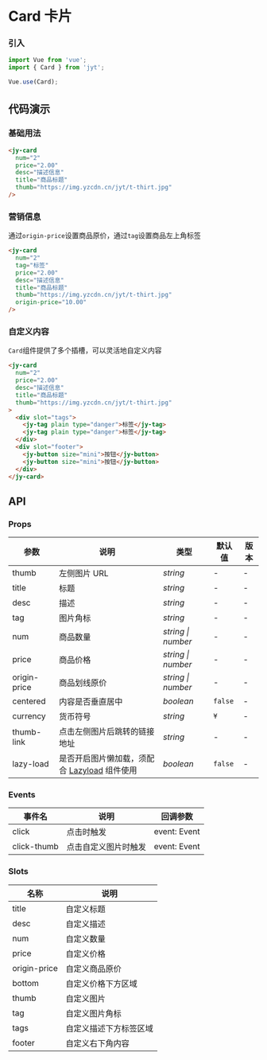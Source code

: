 # Card 卡片

### 引入

``` javascript
import Vue from 'vue';
import { Card } from 'jyt';

Vue.use(Card);
```

## 代码演示

### 基础用法

```html
<jy-card
  num="2"
  price="2.00"
  desc="描述信息"  
  title="商品标题"
  thumb="https://img.yzcdn.cn/jyt/t-thirt.jpg"
/>
```

### 营销信息

通过`origin-price`设置商品原价，通过`tag`设置商品左上角标签

```html
<jy-card
  num="2"
  tag="标签"
  price="2.00"
  desc="描述信息"  
  title="商品标题"
  thumb="https://img.yzcdn.cn/jyt/t-thirt.jpg"
  origin-price="10.00"
/>
```

### 自定义内容

`Card`组件提供了多个插槽，可以灵活地自定义内容

```html
<jy-card
  num="2"
  price="2.00"
  desc="描述信息"  
  title="商品标题"
  thumb="https://img.yzcdn.cn/jyt/t-thirt.jpg"
>
  <div slot="tags">
    <jy-tag plain type="danger">标签</jy-tag>
    <jy-tag plain type="danger">标签</jy-tag>
  </div>
  <div slot="footer">
    <jy-button size="mini">按钮</jy-button>
    <jy-button size="mini">按钮</jy-button>
  </div>
</jy-card>
```

## API

### Props

| 参数 | 说明 | 类型 | 默认值 | 版本 |
|------|------|------|------|------|
| thumb | 左侧图片 URL | *string* | - | - |
| title | 标题 | *string* | - | - |
| desc | 描述 | *string* | - | - |
| tag | 图片角标 | *string* | - | - |
| num | 商品数量 | *string \| number* | - | - |
| price | 商品价格 | *string \| number* | - | - |
| origin-price | 商品划线原价 | *string \| number* | - | - |
| centered | 内容是否垂直居中 | *boolean* | `false` | - |
| currency | 货币符号 |  *string* | `¥` | - |
| thumb-link | 点击左侧图片后跳转的链接地址 | *string* | - | - |
| lazy-load | 是否开启图片懒加载，须配合 [Lazyload](#/zh-CN/lazyload) 组件使用 | *boolean* | `false` | - |

### Events

| 事件名 | 说明 | 回调参数 |
|------|------|------|
| click | 点击时触发 | event: Event |
| click-thumb | 点击自定义图片时触发 | event: Event |

### Slots

| 名称 | 说明 |
|------|------|
| title | 自定义标题 |
| desc | 自定义描述 |
| num | 自定义数量 |
| price | 自定义价格 |
| origin-price | 自定义商品原价 |
| bottom | 自定义价格下方区域 |
| thumb | 自定义图片 |
| tag | 自定义图片角标 |
| tags | 自定义描述下方标签区域 |
| footer | 自定义右下角内容 |
